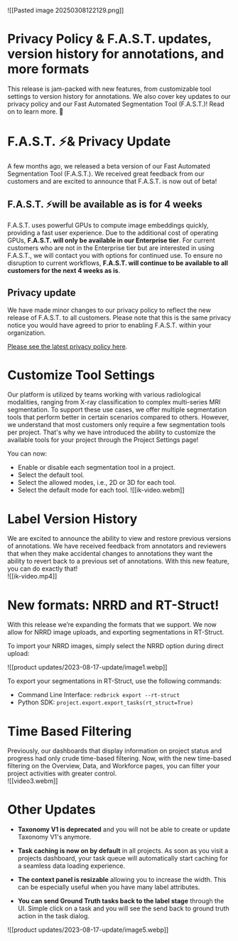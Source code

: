 
![[Pasted image 20250308122129.png]]

# Privacy Policy & F.A.S.T. updates, version history for annotations, and more formats

This release is jam-packed with new features, from customizable tool settings to version history for annotations. We also cover key updates to our privacy policy and our Fast Automated Segmentation Tool (F.A.S.T.)! Read on to learn more. 🚀

# F.A.S.T. ⚡️& Privacy Update

A few months ago, we released a beta version of our Fast Automated Segmentation Tool (F.A.S.T.). We received great feedback from our customers and are excited to announce that F.A.S.T. is now out of beta!

## F.A.S.T. ⚡️will be available as is for 4 weeks

F.A.S.T. uses powerful GPUs to compute image embeddings quickly, providing a fast user experience. Due to the additional cost of operating GPUs, **F.A.S.T. will only be available in our Enterprise tier**. For current customers who are not in the Enterprise tier but are interested in using F.A.S.T., we will contact you with options for continued use. To ensure no disruption to current workflows, **F.A.S.T. will continue to be available to all customers for the next 4 weeks as is**.

## Privacy update

We have made minor changes to our privacy policy to reflect the new release of F.A.S.T. to all customers. Please note that this is the same privacy notice you would have agreed to prior to enabling F.A.S.T. within your organization.

[Please see the latest privacy policy here](https://redbrickai.com/policies/privacy.pdf).

# Customize Tool Settings

Our platform is utilized by teams working with various radiological modalities, ranging from X-ray classification to complex multi-series MRI segmentation. To support these use cases, we offer multiple segmentation tools that perform better in certain scenarios compared to others. However, we understand that most customers only require a few segmentation tools per project. That's why we have introduced the ability to customize the available tools for your project through the Project Settings page!

You can now:

- Enable or disable each segmentation tool in a project.
- Select the default tool.
- Select the allowed modes, i.e., 2D or 3D for each tool.
- Select the default mode for each tool.
![[ik-video.webm]]
# Label Version History

We are excited to announce the ability to view and restore previous versions of annotations. We have received feedback from annotators and reviewers that when they make accidental changes to annotations they want the ability to revert back to a previous set of annotations. With this new feature, you can do exactly that!  
![[ik-video.mp4]]
# New formats: NRRD and RT-Struct!

With this release we’re expanding the formats that we support. We now allow for NRRD image uploads, and exporting segmentations in RT-Struct.  
  
To import your NRRD images, simply select the NRRD option during direct upload:

![[product updates/2023-08-17-update/image1.webp]]

To export your segmentations in RT-Struct, use the following commands:

- Command Line Interface: `redbrick export --rt-struct`
- Python SDK: `project.export.export_tasks(rt_struct=True)`

# Time Based Filtering

Previously, our dashboards that display information on project status and progress had only crude time-based filtering. Now, with the new time-based filtering on the Overview, Data, and Workforce pages, you can filter your project activities with greater control.  
![[video3.webm]]
# Other Updates

- **Taxonomy V1 is deprecated** and you will not be able to create or update Taxonomy V1's anymore.
    

- **Task caching is now on by default** in all projects. As soon as you visit a projects dashboard, your task queue will automatically start caching for a seamless data loading experience.  
    
- **The context panel is resizable** allowing you to increase the width. This can be especially useful when you have many label attributes.
    

- **You can send Ground Truth tasks back to the label stage** through the UI. Simple click on a task and you will see the send back to ground truth action in the task dialog.
    

![[product updates/2023-08-17-update/image5.webp]]